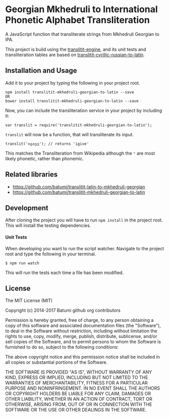 Georgian Mkhedruli to International Phonetic Alphabet Transliteration
=================================================
A JavaScript function that transliterate strings from Mkhedruli Georgian to IPA.

This project is build using the [translitit-engine][translitit-engine], and its unit tests and transliteration tables are based on [translitit-cyrillic-russian-to-latin][translitit-cyrillic-russian-to-latin].

[translitit-engine]: https://github.com/gausby/translitit-engine
[translitit-cyrillic-russian-to-latin]: https://github.com/gausby/translitit-cyrillic-russian-to-latin

## Installation and Usage
Add it to your project by typing the following in your project root.

    npm install translitit-mkhedruli-georgian-to-latin --save
    OR
	bower install translitit-mkhedruli-georgian-to-latin --save

Now, you can include the transliteration service in your project by including it:

    var translit = require('translitit-mkhedruli-georgian-to-latin');

`translit` will now be a function, that will transliterate its input.

    translit('იგივე'); // returns 'igive'


This matches the Transliteration from Wikipedia although the `ʰ` are most likely phonetic, rather than phonemic.

## Related libraries

* https://github.com/batumi/translitit-latin-to-mkhedruli-georgian
* https://github.com/batumi/translitit-mkhedruli-georgian-to-latin

## Development

After cloning the project you will have to run `npm install` in the project root. This will install the testing dependencies.

#### Unit Tests

When developing you want to run the script watcher. Navigate to the project root and type the following in your terminal.

    $ npm run watch

This will run the tests each time a file has been modified.


## License
The MIT License (MIT)

Copyright (c) 2014-2017 Batumi github org contributors

Permission is hereby granted, free of charge, to any person obtaining a copy of this software and associated documentation files (the "Software"), to deal in the Software without restriction, including without limitation the rights to use, copy, modify, merge, publish, distribute, sublicense, and/or sell copies of the Software, and to permit persons to whom the Software is furnished to do so, subject to the following conditions:

The above copyright notice and this permission notice shall be included in all copies or substantial portions of the Software.

THE SOFTWARE IS PROVIDED "AS IS", WITHOUT WARRANTY OF ANY KIND, EXPRESS OR IMPLIED, INCLUDING BUT NOT LIMITED TO THE WARRANTIES OF MERCHANTABILITY, FITNESS FOR A PARTICULAR PURPOSE AND NONINFRINGEMENT. IN NO EVENT SHALL THE AUTHORS OR COPYRIGHT HOLDERS BE LIABLE FOR ANY CLAIM, DAMAGES OR OTHER LIABILITY, WHETHER IN AN ACTION OF CONTRACT, TORT OR OTHERWISE, ARISING FROM, OUT OF OR IN CONNECTION WITH THE SOFTWARE OR THE USE OR OTHER DEALINGS IN THE SOFTWARE.
